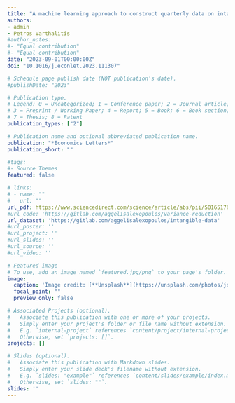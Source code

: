 ```yaml
---
title: "A machine learning approach to construct quarterly data on intangible investment for Eurozone"
authors:
- admin
- Petros Varthalitis
#author_notes:
#- "Equal contribution"
#- "Equal contribution"
date: "2023-09-01T00:00:00Z"
doi: "10.1016/j.econlet.2023.111307"

# Schedule page publish date (NOT publication's date).
#publishDate: "2023"

# Publication type.
# Legend: 0 = Uncategorized; 1 = Conference paper; 2 = Journal article;
# 3 = Preprint / Working Paper; 4 = Report; 5 = Book; 6 = Book section;
# 7 = Thesis; 8 = Patent
publication_types: ["2"]

# Publication name and optional abbreviated publication name.
publication: "*Economics Letters*"
publication_short: ""

#tags:
#- Source Themes
featured: false

# links:
# - name: ""
#   url: ""
url_pdf: https://www.sciencedirect.com/science/article/abs/pii/S0165176523003324?via%3Dihub#preview-section-recommended-articles
#url_code: 'https://gitlab.com/aggelisalexopoulos/variance-reduction'
url_dataset: 'https://gitlab.com/aggelisalexopoulos/intangible-data'
#url_poster: ''
#url_project: ''
#url_slides: ''
#url_source: ''
#url_video: ''

# Featured image
# To use, add an image named `featured.jpg/png` to your page's folder. 
image:
  caption: 'Image credit: [**Unsplash**](https://unsplash.com/photos/jdD8gXaTZsc)'
  focal_point: ""
  preview_only: false

# Associated Projects (optional).
#   Associate this publication with one or more of your projects.
#   Simply enter your project's folder or file name without extension.
#   E.g. `internal-project` references `content/project/internal-project/index.md`.
#   Otherwise, set `projects: []`.
projects: []

# Slides (optional).
#   Associate this publication with Markdown slides.
#   Simply enter your slide deck's filename without extension.
#   E.g. `slides: "example"` references `content/slides/example/index.md`.
#   Otherwise, set `slides: ""`.
slides: ''
---
```


